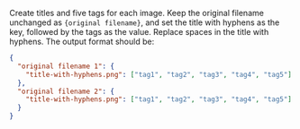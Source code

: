 Create titles and five tags for each image. Keep the original filename unchanged as `{original filename}`, and set the title with hyphens as the key, followed by the tags as the value. Replace spaces in the title with hyphens. The output format should be:

```json
{
  "original filename 1": {
    "title-with-hyphens.png": ["tag1", "tag2", "tag3", "tag4", "tag5"]
  },
  "original filename 2": {
    "title-with-hyphens.png": ["tag1", "tag2", "tag3", "tag4", "tag5"]
  }
}
```
